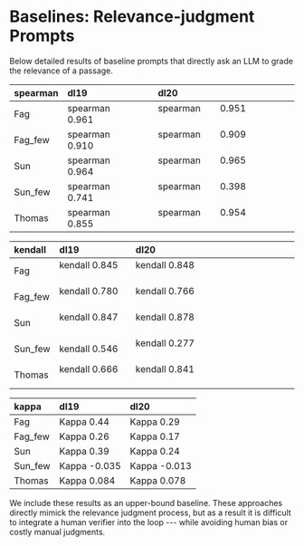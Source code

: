 
# Baselines: Relevance-judgment Prompts

Below detailed results of baseline prompts that directly ask an LLM to grade the relevance of a passage. 

| spearman | dl19 | dl20 |
| :-- | :-- | :-- |
| Fag | spearman        0.961     | spearman        0.951                                                    |
| Fag\_few | spearman        0.910           | spearman        0.909                                                    |
| Sun | spearman        0.964       | spearman        0.965                                                    |
| Sun\_few | spearman        0.741   | spearman        0.398                                                    |
| Thomas | spearman        0.855     | spearman        0.954                                                    |

| kendall | dl19 | dl20 |
| :-- | :-- | :-- |
| Fag | kendall 0.845      | kendall 0.848                                                    |
| Fag\_few | kendall 0.780      | kendall 0.766                                                    |
| Sun | kendall 0.847      | kendall 0.878                                                    |
| Sun\_few | kendall 0.546   |  kendall 0.277                                                    |
| Thomas | kendall 0.666         | kendall 0.841                                                    |

| kappa | dl19 | dl20 |
| :-- | :-- | :-- |
| Fag | Kappa 0.44 | Kappa 0.29 |
| Fag\_few | Kappa 0.26 | Kappa 0.17 |
| Sun | Kappa 0.39 | Kappa 0.24 |
| Sun\_few | Kappa -0.035 | Kappa -0.013 |
| Thomas | Kappa 0.084 | Kappa 0.078 |

We include these results as an upper-bound baseline.  These approaches directly mimick the relevance judgment process, but as a result it is difficult to integrate a human verifier into the loop --- while  avoiding human bias or costly manual judgments.

